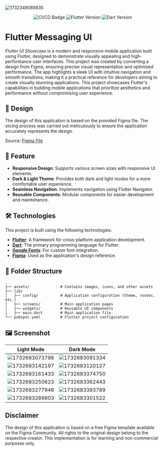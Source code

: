 ![1732349085635](image/README/Cover.png)

<p align="center">
    <img src="https://github.com/sh4dowByte/flutter_ui_messaging_app/actions/workflows/main.yaml/badge.svg?branch=release" alt="CI/CD Badge" style="max-width: 100%;">
    <img src="https://badgen.net/badge/Flutter/3.19.3/blue" alt="Flutter Version" style="max-width: 100%;">
    <img src="https://badgen.net/badge/Dart/3.3.1/blue" alt="Dart Version" style="max-width: 100%;">
</p>

# Flutter Messaging UI

*Flutter UI Showcase* is a modern and responsive mobile application built using Flutter, designed to demonstrate visually appealing and high-performance user interfaces. This project was created by converting a design from Figma, ensuring precise visual representation and optimized performance. The app highlights a sleek UI with intuitive navigation and smooth transitions, making it a practical reference for developers aiming to create visually stunning applications. This project showcases Flutter's capabilities in building mobile applications that prioritize aesthetics and performance without compromising user experience.

## 🎨 Design

The design of this application is based on the provided Figma file. The slicing process was carried out meticulously to ensure the application accurately represents the design.

Source: [Figma File](https://www.figma.com/community/file/881015895655545375)

## 🚀 Feature

- **Responsive Design**: Supports various screen sizes with responsive UI elements.
- **Dark & Light Theme**: Provides both dark and light modes for a more comfortable user experience.
- **Seamless Navigation**: Implements navigation using Flutter Navigator.
- **Reusable Components**: Modular components for easier development and maintenance.

## 🛠️ Technologies

This project is built using the following technologies:

- **[Flutter](https://flutter.dev/)**: A framework for cross-platform application development.
- **[Dart](https://dart.dev/)**: The primary programming language for Flutter.
- **[Google Fonts](https://fonts.google.com/)**: For custom font integration.
- **[Figma](https://www.figma.com/)**: Used as the application's design reference.

## 📂 Folder Structure

```plaintext
.
├── assets/              # Contains images, icons, and other assets  
├── lib/  
│   ├── config/          # Application configuration (theme, routes, etc.)  
│   ├── screens/         # Main application pages  
│   ├── widgets/         # Reusable UI components  
│   ├── main.dart        # Main application file  
└── pubspec.yaml         # Flutter project configuration  
```

## 🖼️ Screenshot

| Light Mode                                     | Dark Mode                                      |
| ---------------------------------------------- | ---------------------------------------------- |
| ![1732683073798](image/README/1732683073798.png) | ![1732683091334](image/README/1732683091334.png) |
| ![1732683142197](image/README/1732683142197.png) | ![1732683120127](image/README/1732683120127.png) |
| ![1732683161433](image/README/1732683161433.png) | ![1732683374750](image/README/1732683374750.png) |
| ![1732683250623](image/README/1732683250623.png) | ![1732683362443](image/README/1732683362443.png) |
| ![1732683277946](image/README/1732683277946.png) | ![1732683393789](image/README/1732683393789.png) |
| ![1732683289803](image/README/1732683289803.png) | ![1732683301522](image/README/1732683301522.png) |


## Disclaimer

The design of this application is based on a free Figma template available on the Figma Community. All rights to the original design belong to the respective creator. This implementation is for learning and non-commercial purposes only.